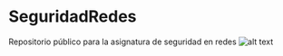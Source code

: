 # SeguridadRedes
Repositorio público para la asignatura de seguridad en redes
![alt text](https://raw.githubusercontent.com/Osw1997/SeguridadRedes/make_resonable_life_choices.jpg)
